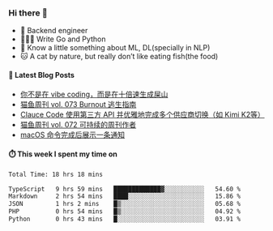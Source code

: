 ### Hi there 👋

- 🔧 Backend engineer
- 👨🏻‍💻 Write Go and Python
- 🔭 Know a little something about ML, DL(specially in NLP)
- 🐱 A cat by nature, but really don’t like eating fish(the food)

#### 📖 Latest Blog Posts
<!-- BLOG-POST-LIST:START -->
- [你不是在 vibe coding，而是在十倍速生成屎山](https://ameow.xyz/archives/vibe-coding-or-shit-generating)
- [猫鱼周刊 vol. 073 Burnout 逃生指南](https://ameow.xyz/archives/weekly-073)
- [Clauce Code 使用第三方 API 并优雅地完成多个供应商切换（如 Kimi K2等）](https://ameow.xyz/archives/claude-code-graceful-usage-with-third-party-api)
- [猫鱼周刊 vol. 072 可持续的周刊作者](https://ameow.xyz/archives/weekly-072)
- [macOS 命令完成后展示一条通知](https://ameow.xyz/archives/display-notification-after-command-finishes-macos)
<!-- BLOG-POST-LIST:END -->

#### ⏱️ This week I spent my time on
<!--START_SECTION:waka-->

```txt
Total Time: 18 hrs 18 mins

TypeScript   9 hrs 59 mins   █████████████▓░░░░░░░░░░░   54.60 %
Markdown     2 hrs 54 mins   ████░░░░░░░░░░░░░░░░░░░░░   15.86 %
JSON         1 hrs 2 mins    █▒░░░░░░░░░░░░░░░░░░░░░░░   05.68 %
PHP          0 hrs 54 mins   █▒░░░░░░░░░░░░░░░░░░░░░░░   04.92 %
Python       0 hrs 43 mins   █░░░░░░░░░░░░░░░░░░░░░░░░   03.91 %
```

<!--END_SECTION:waka-->

<!--
**LeslieLeung/LeslieLeung** is a ✨ _special_ ✨ repository because its `README.md` (this file) appears on your GitHub profile.

Here are some ideas to get you started:

- 🔭 I’m currently working on ...
- 🌱 I’m currently learning ...
- 👯 I’m looking to collaborate on ...
- 🤔 I’m looking for help with ...
- 💬 Ask me about ...
- 📫 How to reach me: ...
- 😄 Pronouns: ...
- ⚡ Fun fact: ...
-->
